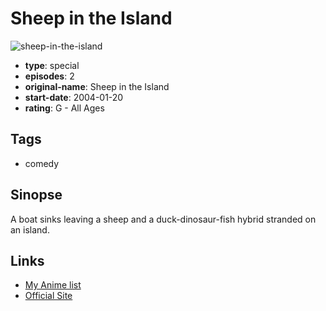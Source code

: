 # Sheep in the Island

![sheep-in-the-island](https://cdn.myanimelist.net/images/anime/5/65743.jpg)

-   **type**: special
-   **episodes**: 2
-   **original-name**: Sheep in the Island
-   **start-date**: 2004-01-20
-   **rating**: G - All Ages

## Tags

-   comedy

## Sinopse

A boat sinks leaving a sheep and a duck-dinosaur-fish hybrid stranded on an island.

## Links

-   [My Anime list](https://myanimelist.net/anime/25979/Sheep_in_the_Island)
-   [Official Site](http://cafe.naver.com/ArticleRead.nhn?clubid=22637335&menuid=47&boardtype=I&page=1&specialmenutype=&articleid=60&referrerAllArticles=false)
